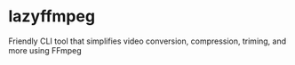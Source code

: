 # lazyffmpeg
Friendly CLI tool that simplifies video conversion, compression, triming, and more using FFmpeg
